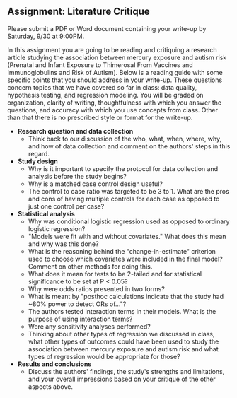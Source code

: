## Assignment: Literature Critique

Please submit a PDF or Word document containing your write-up by Saturday, 9/30 at 9:00PM.

In this assignment you are going to be reading and critiquing a research article studying the association between mercury exposure and autism risk (Prenatal and Infant Exposure to Thimerosal From Vaccines and Immunoglobulins and Risk of Autism). Below is a reading guide with some specific points that you should address in your write-up. These questions concern topics that we have covered so far in class: data quality, hypothesis testing, and regression modeling. You will be graded on organization, clarity of writing, thoughtfulness with which you answer the questions, and accuracy with which you use concepts from class. Other than that there is no prescribed style or format for the write-up.

- **Research question and data collection**
    - Think back to our discussion of the who, what, when, where, why, and how of data collection and comment on the authors' steps in this regard.
- **Study design**
    - Why is it important to specify the protocol for data collection and analysis before the study begins?
    - Why is a matched case control design useful?
    - The control to case ratio was targeted to be 3 to 1. What are the pros and cons of having multiple controls for each case as opposed to just one control per case?
- **Statistical analysis**
    - Why was conditional logistic regression used as opposed to ordinary logistic regression?
    - "Models were fit with and without covariates." What does this mean and why was this done?
    - What is the reasoning behind the "change-in-estimate" criterion used to choose which covariates were included in the final model? Comment on other methods for doing this.
    - What does it mean for tests to be 2-tailed and for statistical significance to be set at P < 0.05?
    - Why were odds ratios presented in two forms?
    - What is meant by "posthoc calculations indicate that the study had ~80% power to detect ORs of..."?
    - The authors tested interaction terms in their models. What is the purpose of using interaction terms?
    - Were any sensitivity analyses performed?
    - Thinking about other types of regression we discussed in class, what other types of outcomes could have been used to study the association between mercury exposure and autism risk and what types of regression would be appropriate for those?
- **Results and conclusions**
    - Discuss the authors' findings, the study's strengths and limitations, and your overall impressions based on your critique of the other aspects above.
